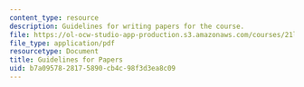 ```yaml
---
content_type: resource
description: Guidelines for writing papers for the course.
file: https://ol-ocw-studio-app-production.s3.amazonaws.com/courses/21l-015-introduction-to-media-studies-fall-2005/b7a0957828175890cb4c98f3d3ea8c09_guide_papers.pdf
file_type: application/pdf
resourcetype: Document
title: Guidelines for Papers
uid: b7a09578-2817-5890-cb4c-98f3d3ea8c09
---
```

